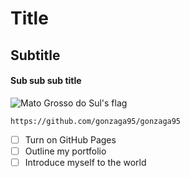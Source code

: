 # Title
## Subtitle
#### Sub sub sub title

![Mato Grosso do Sul's flag](https://upload.wikimedia.org/wikipedia/commons/thumb/6/64/Bandeira_de_Mato_Grosso_do_Sul.svg/1200px-Bandeira_de_Mato_Grosso_do_Sul.svg.png)

```
https://github.com/gonzaga95/gonzaga95
```

- [ ] Turn on GitHub Pages
- [ ] Outline my portfolio
- [ ] Introduce myself to the world
